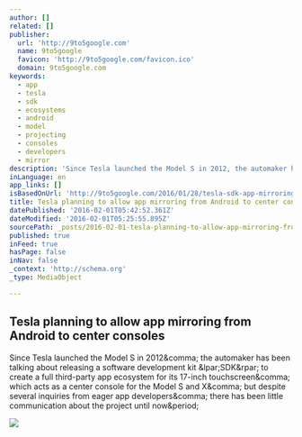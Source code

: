 ```yaml
---
author: []
related: []
publisher:
  url: 'http://9to5google.com'
  name: 9to5google
  favicon: 'http://9to5google.com/favicon.ico'
  domain: 9to5google.com
keywords:
  - app
  - tesla
  - sdk
  - ecosystems
  - android
  - model
  - projecting
  - consoles
  - developers
  - mirror
description: 'Since Tesla launched the Model S in 2012, the automaker has been talking about releasing a software development kit (SDK) to create a full third-party app ecosystem for its 17-inch touchscreen, which acts as a center console for the Model S and X, but despite several inquiries from eager app developers, there has been little communication about the project until now.'
inLanguage: en
app_links: []
isBasedOnUrl: 'http://9to5google.com/2016/01/28/tesla-sdk-app-mirroring-android/'
title: Tesla planning to allow app mirroring from Android to center consoles
datePublished: '2016-02-01T05:42:52.361Z'
dateModified: '2016-02-01T05:25:55.895Z'
sourcePath: _posts/2016-02-01-tesla-planning-to-allow-app-mirroring-from-android-to-center.md
published: true
inFeed: true
hasPage: false
inNav: false
_context: 'http://schema.org'
_type: MediaObject

---
```

<article style=""><h1>Tesla planning to allow app mirroring from Android to center consoles</h1><p>Since Tesla launched the Model S in 2012&amp;comma; the automaker has been talking about releasing a software development kit &amp;lpar;SDK&amp;rpar; to create a full third-party app ecosystem for its 17-inch touchscreen&amp;comma; which acts as a center console for the Model S and X&amp;comma; but despite several inquiries from eager app developers&amp;comma; there has been little communication about the project until now&amp;period;</p><img src="https://9to5google.files.wordpress.com/2016/01/model-s-cummulative-2015.png?w=797&amp;h=353" /></article>